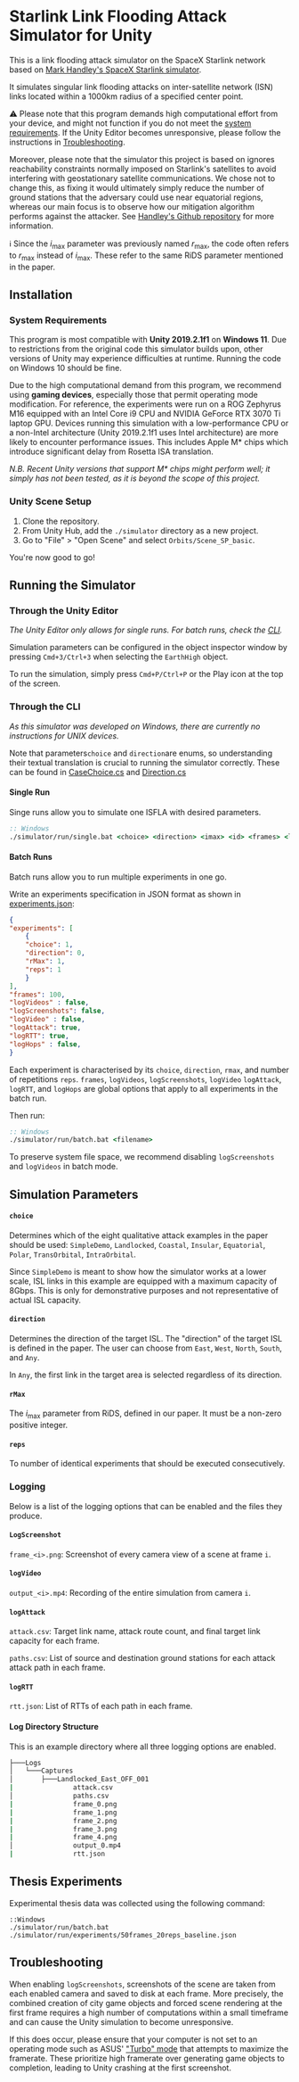 # Starlink Link Flooding Attack Simulator for Unity
This is a link flooding attack simulator on the SpaceX Starlink network based on [Mark Handley's SpaceX Starlink simulator](https://github.com/mhandley/Starlink0031).

It simulates singular link flooding attacks on inter-satellite network (ISN) links located within a 1000km radius of a specified center point.

⚠️ Please note that this program demands high computational effort from your device, and might not function if you do not meet the [system requirements](#system-requirements). 
If the Unity Editor becomes unresponsive, please follow the instructions in [Troubleshooting](#troubleshooting).

Moreover, please note that the simulator this project is based on ignores reachability constraints normally imposed on Starlink's satellites to avoid interfering with geostationary satellite communications.
We chose not to change this, as fixing it would ultimately simply reduce the number of ground stations that the adversary could use near equatorial regions, whereas our main focus is to observe how our mitigation algorithm performs against the attacker. See [Handley's Github repository](https://github.com/mhandley/Starlink0031) for more information.

ℹ️ Since the $i_\text{max}$ parameter was previously named $r_\text{max}$, the code often refers to $r_\text{max}$ instead of $i_\text{max}$. These refer to the same RiDS parameter mentioned in the paper.

## Installation

### System Requirements
This program is most compatible with **Unity 2019.2.1f1** on **Windows 11**.
Due to restrictions from the original code this simulator builds upon, other versions of Unity may experience difficulties at runtime.
Running the code on Windows 10 should be fine.

Due to the high computational demand from this program, we recommend using **gaming devices**, especially those that permit operating mode modification.
For reference, the experiments were run on a ROG Zephyrus M16 equipped with an Intel Core i9 CPU and NVIDIA GeForce RTX 3070 Ti laptop GPU.
Devices running this simulation with a low-performance CPU or a non-Intel architecture (Unity 2019.2.1f1 uses Intel architecture) are more likely to encounter performance issues. 
This includes Apple M* chips which introduce significant delay from Rosetta ISA translation.

_N.B. Recent Unity versions that support M* chips might perform well;
    it simply has not been tested, as it is beyond the scope of this project._


### Unity Scene Setup
1. Clone the repository.
2. From Unity Hub, add the `./simulator` directory as a new project.
3. Go to "File" > "Open Scene" and select `Orbits/Scene_SP_basic`.
   
You're now good to go!

## Running the Simulator

### Through the Unity Editor
_The Unity Editor only allows for single runs. For batch runs, check the [CLI](###cli)._

Simulation parameters can be configured in the object inspector window by pressing `Cmd+3/Ctrl+3` when selecting the `EarthHigh` object.

To run the simulation, simply press `Cmd+P/Ctrl+P` or the Play icon at the top of the screen.

### Through the CLI
_As this simulator was developed on Windows, there are currently no instructions for UNIX devices._

Note that parameters`choice` and `direction`are enums, so understanding their textual translation is crucial to running the simulator correctly. 
These can be found in [CaseChoice.cs](https://github.com/Foalfloater66/starlink-fyp/blob/main/Assets/Attack/Cases/CaseChoice.cs) and [Direction.cs](https://github.com/Foalfloater66/starlink-fyp/blob/main/Assets/Attack/Cases/Direction.cs)

#### Single Run
Singe runs allow you to simulate one ISFLA with desired parameters.
```bat
:: Windows
./simulator/run/single.bat <choice> <direction> <imax> <id> <frames> <log_screenshots> <log_video> <log_attack> <log_rtt> <log_hops>
```

#### Batch Runs
Batch runs allow you to run multiple experiments in one go.

Write an experiments specification in JSON format as shown in [experiments.json](https://github.com/Foalfloater66/starlink-fyp/blob/main/simulator/run/experiments/50frames_20reps_baseline.json):
```json
{
"experiments": [
    {
    "choice": 1,
    "direction": 0,
    "rMax": 1,
    "reps": 1
    }
],
"frames": 100,
"logVideos" : false,
"logScreenshots": false,
"logVideo" : false,
"logAttack": true,
"logRTT": true,
"logHops" : false,
}
```
Each experiment is characterised by its `choice`, `direction`, `rmax`, and number of repetitions `reps`. 
`frames`, `logVideos`, `logScreenshots`, `logVideo` `logAttack`, `logRTT`, and `logHops` are global options that apply to all experiments in the batch run.

Then run:
```bat
:: Windows
./simulator/run/batch.bat <filename>
```
To preserve system file space, we recommend disabling `logScreenshots` and `logVideos` in batch mode.

## Simulation Parameters


#### `choice`
Determines which of the eight qualitative attack examples in the paper should be used: `SimpleDemo`, `Landlocked`, `Coastal`, `Insular`, `Equatorial`, `Polar`, `TransOrbital`, `IntraOrbital`.

Since `SimpleDemo` is meant to show how the simulator works at a lower scale, ISL links in this example are equipped with a maximum capacity of $8$Gbps. 
This is only for demonstrative purposes and not representative of actual ISL capacity.

#### `direction` 
Determines the direction of the target ISL. The "direction" of the target ISL is defined in the paper. The user can choose from `East`, `West`, `North`, `South`, and `Any`.

In `Any`, the first link in the target area is selected regardless of its direction.

#### `rMax`
The $i_\text{max}$ parameter from RiDS, defined in our paper. It must be a non-zero positive integer.

#### `reps`
To number of identical experiments that should be executed consecutively.

### Logging
Below is a list of the logging options that can be enabled and the files they produce.

#### `LogScreenshot`
`frame_<i>.png`: Screenshot of every camera view of a scene at frame `i`.

#### `logVideo`
`output_<i>.mp4`: Recording of the entire simulation from camera `i`.

#### `logAttack`
`attack.csv`: Target link name, attack route count, and final target link capacity for each frame.

`paths.csv`: List of source and destination ground stations for each attack attack path in each frame.

#### `logRTT`
`rtt.json`: List of RTTs of each path in each frame.

#### Log Directory Structure
This is an example directory where all three logging options are enabled.
```bash
├───Logs
│   └───Captures
│       ├───Landlocked_East_OFF_001
|               attack.csv      
│               paths.csv      
|               frame_0.png
|               frame_1.png     
|               frame_2.png
|               frame_3.png
|               frame_4.png
│               output_0.mp4
|               rtt.json
```

## Thesis Experiments
Experimental thesis data was collected using the following command:
```batch
::Windows
./simulator/run/batch.bat ./simulator/run/experiments/50frames_20reps_baseline.json
```

## Troubleshooting
When enabling `logScreenshots`, screenshots of the scene are taken from each enabled camera and saved to disk at each frame. 
More precisely, the combined creation of city game objects and forced scene rendering at the first frame requires a high number of computations within a small timeframe and can cause the Unity simulation to become unresponsive.

If this does occur, please ensure that your computer is not set to an operating mode such as ASUS' ["Turbo" mode](https://rog.asus.com/articles/guides/armoury-crate-performance-modes-explained-silent-vs-performance-vs-turbo-vs-windows/) that attempts to maximize the framerate.
These prioritize high framerate over generating game objects to completion, leading to Unity crashing at the first screenshot.
